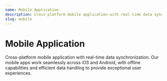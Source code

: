 ```yaml
---
name: Mobile Application
description: Cross-platform mobile application with real-time data synchronization.
slug: mobile
---
```


# Mobile Application

Cross-platform mobile application with real-time data synchronization. Our mobile apps work seamlessly across iOS and Android, with offline capabilities and efficient data handling to provide exceptional user experiences. 